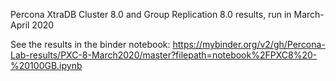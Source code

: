Percona XtraDB Cluster 8.0 and Group Replication 8.0 results, run in March-April 2020

See the results in the binder notebook:
https://mybinder.org/v2/gh/Percona-Lab-results/PXC-8-March2020/master?filepath=notebook%2FPXC8%20-%20100GB.ipynb
